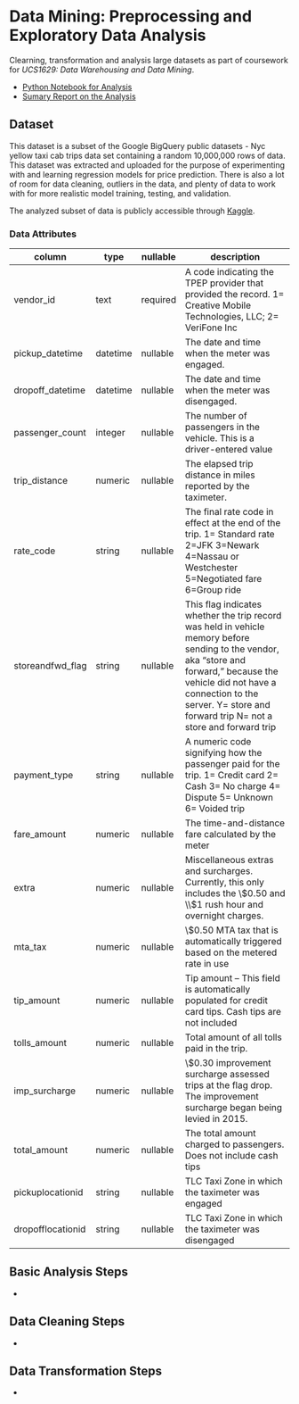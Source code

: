 # Data Mining: Preprocessing and Exploratory Data Analysis

Clearning, transformation and analysis large datasets as part of coursework for _UCS1629: Data Warehousing and Data Mining_.

- [Python Notebook for Analysis](./Analysis-Cleaning-Transformation_Code.ipynb)
- [Sumary Report on the Analysis](./Analysis-Cleaning-Transformation_Report.pdf)

## Dataset

This dataset is a subset of the Google BigQuery public datasets - Nyc yellow taxi cab trips data set containing a random 10,000,000 rows of data. This dataset was extracted and uploaded for the purpose of experimenting with and learning regression models for price prediction. There is also a lot of room for data cleaning, outliers in the data, and plenty of data to work with for more realistic model training, testing, and validation.

The analyzed subset of data is publicly accessible through [Kaggle](https://www.kaggle.com/datasets/neilclack/nyc-taxi-trip-data-google-public-data).

### Data Attributes
| column            | type     | nullable | description                                                                                                                                                                                                                                          |
| ----------------- | -------- | -------- | ---------------------------------------------------------------------------------------------------------------------------------------------------------------------------------------------------------------------------------------------------- |
| vendor\_id        | text     | required | A code indicating the TPEP provider that provided the record. 1= Creative Mobile Technologies, LLC; 2= VeriFone Inc                                                                                                                                  |
| pickup\_datetime  | datetime | nullable | The date and time when the meter was engaged.                                                                                                                                                                                                        |
| dropoff\_datetime | datetime | nullable | The date and time when the meter was disengaged.                                                                                                                                                                                                     |
| passenger\_count  | integer  | nullable | The number of passengers in the vehicle. This is a driver-entered value                                                                                                                                                                              |
| trip\_distance    | numeric  | nullable | The elapsed trip distance in miles reported by the taximeter.                                                                                                                                                                                        |
| rate\_code        | string   | nullable | The final rate code in effect at the end of the trip. 1= Standard rate 2=JFK 3=Newark 4=Nassau or Westchester 5=Negotiated fare 6=Group ride                                                                                                         |
| storeandfwd\_flag | string   | nullable | This flag indicates whether the trip record was held in vehicle memory before sending to the vendor, aka “store and forward,” because the vehicle did not have a connection to the server. Y= store and forward trip N= not a store and forward trip |
| payment\_type     | string   | nullable | A numeric code signifying how the passenger paid for the trip. 1= Credit card 2= Cash 3= No charge 4= Dispute 5= Unknown 6= Voided trip                                                                                                              |
| fare\_amount      | numeric  | nullable | The time-and-distance fare calculated by the meter                                                                                                                                                                                                   |
| extra             | numeric  | nullable | Miscellaneous extras and surcharges. Currently, this only includes the \\$0.50 and \\$1 rush hour and overnight charges.                                                                                                                             |
| mta\_tax          | numeric  | nullable | \\$0.50 MTA tax that is automatically triggered based on the metered rate in use                                                                                                                                                                     |
| tip\_amount       | numeric  | nullable | Tip amount – This field is automatically populated for credit card tips. Cash tips are not included                                                                                                                                                  |
| tolls\_amount     | numeric  | nullable | Total amount of all tolls paid in the trip.                                                                                                                                                                                                          |
| imp\_surcharge    | numeric  | nullable | \\$0.30 improvement surcharge assessed trips at the flag drop. The improvement surcharge began being levied in 2015.                                                                                                                                 |
| total\_amount     | numeric  | nullable | The total amount charged to passengers. Does not include cash tips                                                                                                                                                                                   |
| pickuplocationid  | string   | nullable | TLC Taxi Zone in which the taximeter was engaged                                                                                                                                                                                                     |
| dropofflocationid | string   | nullable | TLC Taxi Zone in which the taximeter was disengaged                                                                                                                                                                                                  |


## Basic Analysis Steps

-


## Data Cleaning Steps

-


## Data Transformation Steps

- 


